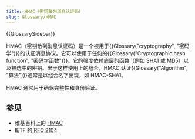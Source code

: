 ```yaml
---
title: HMAC（密钥散列消息认证码）
slug: Glossary/HMAC
---
```


{{GlossarySidebar}}

HMAC（密钥散列消息认证码）是一个被用于{{Glossary("cryptography", "密码学")}}的认证消息协议。它可以使用于任何的{{Glossary("Cryptographic hash function", "密码学函数")}}。它的强度依赖底层的函数（例如 SHA1 或 MD5）以及被选中的密钥。出于这样使用上的组合，HMAC 认证{{Glossary("Algorithm", "算法")}}通常是以组合名字出现，如 HMAC-SHA1。

HMAC 通常用于确保完整性和身份验证。

## 参见

- 维基百科上的 [HMAC](https://zh.wikipedia.org/wiki/密钥散列消息认证码)
- IETF 的 [RFC 2104](https://www.ietf.org/rfc/rfc2104.txt)
